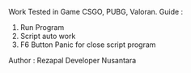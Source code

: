 Work Tested in Game CSGO, PUBG, Valoran.
Guide :
1. Run Program
2. Script auto work
3. F6 Button Panic for close script program

Author : Rezapal Developer Nusantara
